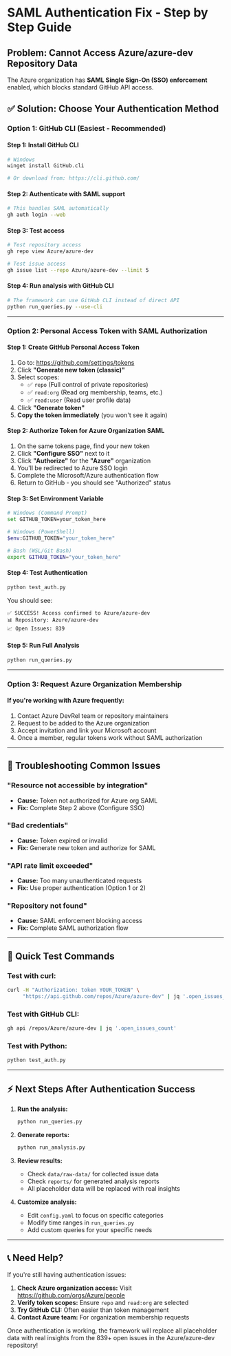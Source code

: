 # SAML Authentication Fix - Step by Step Guide

## Problem: Cannot Access Azure/azure-dev Repository Data

The Azure organization has **SAML Single Sign-On (SSO) enforcement** enabled, which blocks standard GitHub API access.

## ✅ Solution: Choose Your Authentication Method

### Option 1: GitHub CLI (Easiest - Recommended)

#### Step 1: Install GitHub CLI
```bash
# Windows
winget install GitHub.cli

# Or download from: https://cli.github.com/
```

#### Step 2: Authenticate with SAML support
```bash
# This handles SAML automatically
gh auth login --web
```

#### Step 3: Test access
```bash
# Test repository access
gh repo view Azure/azure-dev

# Test issue access  
gh issue list --repo Azure/azure-dev --limit 5
```

#### Step 4: Run analysis with GitHub CLI
```bash
# The framework can use GitHub CLI instead of direct API
python run_queries.py --use-cli
```

---

### Option 2: Personal Access Token with SAML Authorization

#### Step 1: Create GitHub Personal Access Token
1. Go to: https://github.com/settings/tokens
2. Click **"Generate new token (classic)"**
3. Select scopes:
   - ✅ `repo` (Full control of private repositories)
   - ✅ `read:org` (Read org membership, teams, etc.)
   - ✅ `read:user` (Read user profile data)
4. Click **"Generate token"**
5. **Copy the token immediately** (you won't see it again)

#### Step 2: Authorize Token for Azure Organization SAML
1. On the same tokens page, find your new token
2. Click **"Configure SSO"** next to it
3. Click **"Authorize"** for the **"Azure"** organization
4. You'll be redirected to Azure SSO login
5. Complete the Microsoft/Azure authentication flow
6. Return to GitHub - you should see "Authorized" status

#### Step 3: Set Environment Variable
```bash
# Windows (Command Prompt)
set GITHUB_TOKEN=your_token_here

# Windows (PowerShell)
$env:GITHUB_TOKEN="your_token_here"

# Bash (WSL/Git Bash)
export GITHUB_TOKEN="your_token_here"
```

#### Step 4: Test Authentication
```bash
python test_auth.py
```

You should see:
```
✅ SUCCESS! Access confirmed to Azure/azure-dev
📊 Repository: Azure/azure-dev
📈 Open Issues: 839
```

#### Step 5: Run Full Analysis
```bash
python run_queries.py
```

---

### Option 3: Request Azure Organization Membership

#### If you're working with Azure frequently:
1. Contact Azure DevRel team or repository maintainers
2. Request to be added to the Azure organization
3. Accept invitation and link your Microsoft account
4. Once a member, regular tokens work without SAML authorization

---

## 🔧 Troubleshooting Common Issues

### "Resource not accessible by integration"
- **Cause:** Token not authorized for Azure org SAML
- **Fix:** Complete Step 2 above (Configure SSO)

### "Bad credentials" 
- **Cause:** Token expired or invalid
- **Fix:** Generate new token and authorize for SAML

### "API rate limit exceeded"
- **Cause:** Too many unauthenticated requests
- **Fix:** Use proper authentication (Option 1 or 2)

### "Repository not found"
- **Cause:** SAML enforcement blocking access
- **Fix:** Complete SAML authorization flow

---

## 🚀 Quick Test Commands

### Test with curl:
```bash
curl -H "Authorization: token YOUR_TOKEN" \
     "https://api.github.com/repos/Azure/azure-dev" | jq '.open_issues_count'
```

### Test with GitHub CLI:
```bash
gh api /repos/Azure/azure-dev | jq '.open_issues_count'
```

### Test with Python:
```bash
python test_auth.py
```

---

## ⚡ Next Steps After Authentication Success

1. **Run the analysis:**
   ```bash
   python run_queries.py
   ```

2. **Generate reports:**
   ```bash
   python run_analysis.py
   ```

3. **Review results:**
   - Check `data/raw-data/` for collected issue data
   - Check `reports/` for generated analysis reports
   - All placeholder data will be replaced with real insights

4. **Customize analysis:**
   - Edit `config.yaml` to focus on specific categories
   - Modify time ranges in `run_queries.py`
   - Add custom queries for your specific needs

---

## 📞 Need Help?

If you're still having authentication issues:

1. **Check Azure organization access:** Visit https://github.com/orgs/Azure/people
2. **Verify token scopes:** Ensure `repo` and `read:org` are selected
3. **Try GitHub CLI:** Often easier than token management
4. **Contact Azure team:** For organization membership requests

Once authentication is working, the framework will replace all placeholder data with real insights from the 839+ open issues in the Azure/azure-dev repository!
